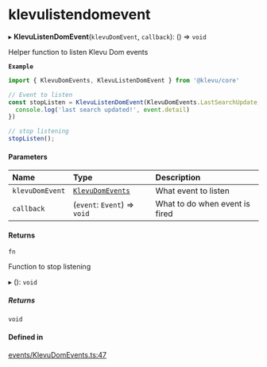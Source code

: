 # klevulistendomevent
      
▸ **KlevuListenDomEvent**(`klevuDomEvent`, `callback`): () => `void`

Helper function to listen Klevu Dom events

**`Example`**

```ts
import { KlevuDomEvents, KlevuListenDomEvent } from '@klevu/core'

// Event to listen
const stopListen = KlevuListenDomEvent(KlevuDomEvents.LastSearchUpdate, (event) => {
  console.log('last search updated!', event.detail)
})

// stop listening
stopListen();
```

#### Parameters

| Name | Type | Description |
| :------ | :------ | :------ |
| `klevuDomEvent` | [`KlevuDomEvents`](enums/KlevuDomEvents.md) | What event to listen |
| `callback` | (`event`: `Event`) => `void` | What to do when event is fired |

#### Returns

`fn`

Function to stop listening

▸ (): `void`

##### Returns

`void`

#### Defined in

[events/KlevuDomEvents.ts:47](https://github.com/klevultd/frontend-sdk/blob/1b37b18/packages/klevu-core/src/events/KlevuDomEvents.ts#L47)

